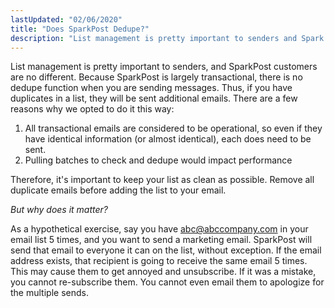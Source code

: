 ```yaml
---
lastUpdated: "02/06/2020"
title: "Does SparkPost Dedupe?"
description: "List management is pretty important to senders and Spark Post customers are no different Because Spark Post is largely transactional there is no dedupe function when you are sending messages Thus if you have duplicates in a list they will be sent additional emails There are a few reasons why..."
---
```


List management is pretty important to senders, and SparkPost customers are no different. Because SparkPost is largely transactional, there is no dedupe function when you are sending messages. Thus, if you have duplicates in a list, they will be sent additional emails. There are a few reasons why we opted to do it this way:

1. All transactional emails are considered to be operational, so even if they have identical information (or almost identical), each does need to be sent. 
2. Pulling batches to check and dedupe would impact performance

Therefore, it's important to keep your list as clean as possible. Remove all duplicate emails before adding the list to your email. 

*But why does it matter?*                    

As a hypothetical exercise, say you have abc@abccompany.com in your email list 5 times, and you want to send a marketing email. SparkPost will send that email to everyone it can on the list, without exception. If the email address exists, that recipient is going to receive the same email 5 times. This may cause them to get annoyed and unsubscribe. If it was a mistake, you cannot re-subscribe them. You cannot even email them to apologize for the multiple sends.
